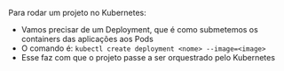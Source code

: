 Para rodar um projeto no Kubernetes: 

- Vamos precisar de um Deployment, que é como submetemos os containers das aplicações aos Pods
- O comando é: ```kubectl create deployment <nome> --image=<image>```
- Esse faz com que o projeto passe a ser orquestrado pelo Kubernetes
